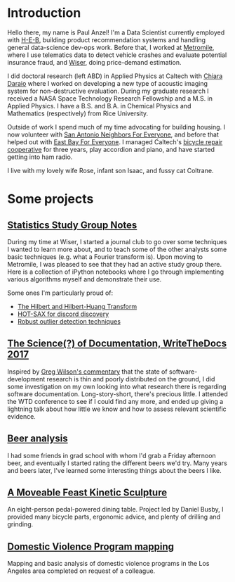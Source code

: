 # Introduction

Hello there, my name is Paul Anzel! I'm a Data Scientist currently employed with [H-E-B](https://www.heb.com/), building product recommendation systems and handling general data-science dev-ops work. Before that, I worked at [Metromile](https://www.metromile.com/), where I use telematics data to detect vehicle crashes and evaluate potential insurance fraud, and [Wiser](https://www.wiser.com/), doing price-demand estimation.

I did doctoral research (left ABD) in Applied Physics at Caltech with [Chiara Daraio](http://daraio.caltech.edu/) where I worked on developing a new type of acoustic imaging system for non-destructive evaluation. During my graduate research I received a NASA Space Technology Research Fellowship and a M.S. in Applied Physics. I have a B.S. and B.A. in Chemical Physics and Mathematics (respectively) from Rice University.

Outside of work I spend much of my time advocating for building housing. I now volunteer with [San Antonio Neighbors For Everyone](https://www.sane-satx.org/), and before that helped out with [East Bay For Everyone](https://eastbayforeveryone.org/). I managed Caltech's [bicycle repair cooperative](https://caltechbikelab.blogspot.com/) for three years, play accordion and piano, and have started getting into ham radio.

I live with my lovely wife Rose, infant son Isaac, and fussy cat Coltrane.

# Some projects

## [Statistics Study Group Notes](https://github.com/anzelpwj/Stats-week)

During my time at Wiser, I started a journal club to go over some techniques I wanted to learn more about, and to teach some of the other analysts some basic techniques (e.g. what a Fourier transform is). Upon moving to Metromile, I was pleased to see that they had an active study group there. Here is a collection of iPython notebooks where I go through implementing various algorithms myself and demonstrate their use.

Some ones I'm particularly proud of:
- [The Hilbert and Hilbert-Huang Transform](https://nbviewer.jupyter.org/github/anzelpwj/Stats-week/blob/master/Hilbert_Transform.ipynb)
- [HOT-SAX for discord discovery](https://nbviewer.jupyter.org/github/anzelpwj/Stats-week/blob/master/HOT_SAX.ipynb)
- [Robust outlier detection techniques](https://nbviewer.jupyter.org/github/anzelpwj/Stats-week/blob/master/Grubbs_and_Qtest.ipynb)

## [The Science(?) of Documentation, WriteTheDocs 2017](https://github.com/anzelpwj/writethedocs2017)

Inspired by [Greg Wilson's commentary](http://third-bit.com/talks/greatest-hits/#/) that the state of software-development research is thin and poorly distributed on the ground, I did some investigation on my own looking into what research there is regarding software documentation. Long-story-short, there's precious little. I attended the WTD conference to see if I could find any more, and ended up giving a lightning talk about how little we know and how to assess relevant scientific evidence.

## [Beer analysis](https://nbviewer.jupyter.org/github/anzelpwj/Beer_server/blob/master/Beer_analysis_v2.ipynb)
I had some friends in grad school with whom I'd grab a Friday afternoon beer, and eventually I started rating the different beers we'd try. Many years and beers later, I've learned some interesting things about the beers I like.

## [A Moveable Feast Kinetic Sculpture](http://www.danielbusby.com/a-moveable-feast/)

An eight-person pedal-powered dining table. Project led by Daniel Busby, I provided many bicycle parts, ergonomic advice, and plenty of drilling and grinding.

## [Domestic Violence Program mapping](https://github.com/anzelpwj/DV_program_analysis)

Mapping and basic analysis of domestic violence programs in the Los Angeles area completed on request of a colleague.

